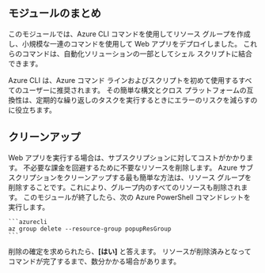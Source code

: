 ## <a name="module-summary"></a>モジュールのまとめ
このモジュールでは、Azure CLI コマンドを使用してリソース グループを作成し、小規模な一連のコマンドを使用して Web アプリをデプロイしました。 これらのコマンドは、自動化ソリューションの一部としてシェル スクリプトに結合できます。

Azure CLI は、Azure コマンド ラインおよびスクリプトを初めて使用するすべてのユーザーに推奨されます。 その簡単な構文とクロス プラットフォームの互換性は、定期的な繰り返しのタスクを実行するときにエラーのリスクを減らすのに役立ちます。

## <a name="cleanup"></a>クリーンアップ
Web アプリを実行する場合は、サブスクリプションに対してコストがかかります。 不必要な課金を回避するために不要なリソースを削除します。 Azure サブスクリプションをクリーンアップする最も簡単な方法は、リソース グループを削除することです。これにより、グループ内のすべてのリソースも削除されます。 このモジュールが終了したら、次の Azure PowerShell コマンドレットを実行します。

    ```azurecli
    az group delete --resource-group popupResGroup
    ```

削除の確定を求められたら、**[はい]** と答えます。 リソースが削除済みとなってコマンドが完了するまで、数分かかる場合があります。 